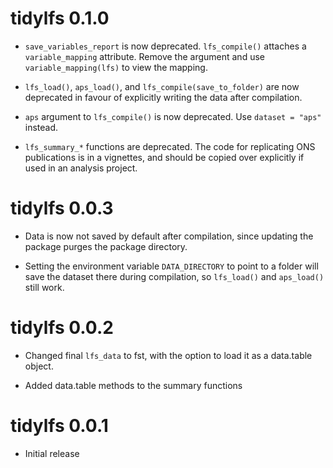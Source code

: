 # tidylfs 0.1.0

* `save_variables_report` is now deprecated. `lfs_compile()` attaches a `variable_mapping` attribute. Remove the argument and use `variable_mapping(lfs)` to view the mapping.

* `lfs_load()`, `aps_load()`, and `lfs_compile(save_to_folder)` are now deprecated in favour of explicitly writing the data after compilation.

* `aps` argument to `lfs_compile()` is now deprecated. Use `dataset = "aps"` instead.

* `lfs_summary_*` functions are deprecated. The code for replicating ONS publications is in a vignettes, and should be copied over explicitly if used in an analysis project.

# tidylfs 0.0.3

* Data is now not saved by default after compilation, since updating the package purges the package directory.

* Setting the environment variable `DATA_DIRECTORY` to point to a folder will save the dataset there during compilation, so `lfs_load()` and `aps_load()` still work.

# tidylfs 0.0.2

* Changed final `lfs_data` to fst, with the option to load it as a data.table object.

* Added data.table methods to the summary functions

# tidylfs 0.0.1

* Initial release
